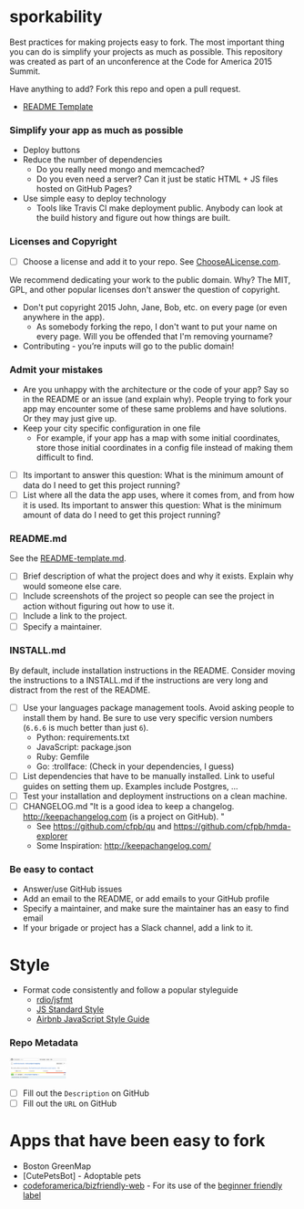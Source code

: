 # sporkability

Best practices for making projects easy to fork. The most important thing you can do is simplify your projects as much as possible. This repository was created as part of an unconference at the Code for America 2015 Summit.

Have anything to add? Fork this repo and open a pull request.

- [README Template](README-template.md)

### Simplify your app as much as possible

- Deploy buttons
- Reduce the number of dependencies
    - Do you really need mongo and memcached?
    - Do you even need a server? Can it just be static HTML + JS files hosted on GitHub Pages?
- Use simple easy to deploy technology
    - Tools like Travis CI make deployment public. Anybody can look at the build history and figure out how things are built.

### Licenses and Copyright

- [ ] Choose a license and add it to your repo. See [ChooseALicense.com](http://choosealicense.com).

We recommend dedicating your work to the public domain. Why? The MIT, GPL, and other popular licenses don't answer the question of copyright.


- Don't put copyright 2015 John, Jane, Bob, etc. on every page (or even anywhere in the app).
    - As somebody forking the repo, I don't want to put your name on every page. Will you be offended that I'm removing yourname?
- Contributing - you’re inputs will go to the public domain!

### Admit your mistakes

- Are you unhappy with the architecture or the code of your app? Say so in the README or an issue (and explain why). People trying to fork your app may encounter some of these same problems and have solutions. Or they may just give up.
- Keep your city specific configuration in one file
    - For example, if your app has a map with some initial coordinates, store those initial coordinates in a config file instead of making them difficult to find.

- [ ] Its important to answer this question: What is the minimum amount of data do I need to get this project running?
- [ ] List where all the data the app uses, where it comes from, and from how it is used. Its important to answer this question: What is the minimum amount of data do I need to get this project running?

### README.md

See the [README-template.md](README-template.md).

- [ ] Brief description of what the project does and why it exists. Explain why would someone else care.
- [ ] Include screenshots of the project so people can see the project in action without figuring out how to use it.
- [ ] Include a link to the project.
- [ ] Specify a maintainer.

### INSTALL.md

By default, include installation instructions in the README. Consider moving the instructions to a INSTALL.md if the instructions are very long and distract from the rest of the README.

- [ ] Use your languages package management tools. Avoid asking people to install them by hand. Be sure to use very specific version numbers (`6.6.6` is much better than just `6`).
    - Python: requirements.txt
    - JavaScript: package.json
    - Ruby: Gemfile
    - Go: :trollface: (Check in your dependencies, I guess)
- [ ] List dependencies that have to be manually installed. Link to useful guides on setting them up. Examples include Postgres, ...
- [ ] Test your installation and deployment instructions on a clean machine.
- [ ] CHANGELOG.md
    "It is a good idea to keep a changelog. http://keepachangelog.com (is a project on GitHub). "
    - See https://github.com/cfpb/qu and https://github.com/cfpb/hmda-explorer
    - Some Inspiration: http://keepachangelog.com/

### Be easy to contact

- Answer/use GitHub issues
- Add an email to the README, or add emails to your GitHub profile
- Specify a maintainer, and make sure the maintainer has an easy to find email
- If your brigade or project has a Slack channel, add a link to it.

# Style

- Format code consistently and follow a popular styleguide
    - [rdio/jsfmt](https://github.com/rdio/jsfmt)
    - [JS Standard Style](https://github.com/feross/standard)
    - [Airbnb JavaScript Style Guide](https://github.com/airbnb/javascript)

### Repo Metadata

<img src="image/description-url.png" width="100">

- [ ] Fill out the `Description` on GitHub
- [ ] Fill out the `URL` on GitHub

# Apps that have been easy to fork

- Boston GreenMap
- [CutePetsBot] - Adoptable pets
- [codeforamerica/bizfriendly-web](https://github.com/codeforamerica/bizfriendly-web/labels) - For its use of the [beginner friendly](https://github.com/codeforamerica/bizfriendly-web/issues?q=label%3A%22beginner+friendly%22+is%3Aclosed) [label](https://github.com/codeforamerica/bizfriendly-web/labels)
